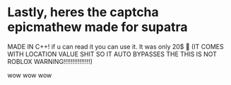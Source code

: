 # Lastly, heres the captcha epicmathew made for supatra 
MADE IN C++! if u can read it you can use it. It was only 20$ 🥺  (IT COMES WITH LOCATION VALUE SHIT SO IT AUTO BYPASSES THE THIS IS NOT ROBLOX WARNING!!!!!!!!!!!!!!!)


wow wow wow
